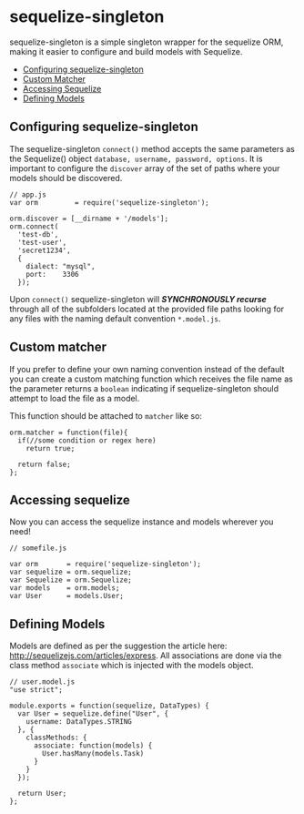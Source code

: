 # sequelize-singleton

sequelize-singleton is a simple singleton wrapper for the sequelize ORM, making it easier to configure and build models with Sequelize.

* [Configuring sequelize-singleton](#configuring-sequelize-singleton)
* [Custom Matcher](#custom-matcher)
* [Accessing Sequelize](#accessing-sequelize)
* [Defining Models](#defining-models)

## Configuring sequelize-singleton

The  sequelize-singleton ```connect()``` method accepts the same parameters as the Sequelize() object ```database, username, password, options```. It is important to configure the ```discover``` array of the set of paths where your models should be discovered.
```
// app.js
var orm 		= require('sequelize-singleton');

orm.discover = [__dirname + '/models'];
orm.connect(
  'test-db',
  'test-user',
  'secret1234', 
  {
    dialect: "mysql",
    port:    3306
  });
```
Upon ```connect()``` sequelize-singleton will ***SYNCHRONOUSLY recurse*** through all of the subfolders located at the provided file paths looking for any files with the naming default convention ```*.model.js```.

## Custom matcher
If you prefer to define your own naming convention instead of the default you can create a custom matching function which receives the file name as the parameter returns a ```boolean``` indicating if sequelize-singleton should attempt to load the file as a model. 

This function should be attached to ```matcher``` like so:

```
orm.matcher = function(file){
  if(//some condition or regex here)
    return true;
    
  return false;
};
```


## Accessing sequelize
Now you can access the sequelize instance and models wherever you need!

```
// somefile.js

var orm       = require('sequelize-singleton');
var sequelize = orm.sequelize;
var Sequelize = orm.Sequelize;
var models    = orm.models;
var User      = models.User;
```

## Defining Models

Models are defined as per the suggestion the article here: http://sequelizejs.com/articles/express. All associations are done via the class method ```associate``` which is injected with the models object.
```
// user.model.js
"use strict";

module.exports = function(sequelize, DataTypes) {
  var User = sequelize.define("User", {
    username: DataTypes.STRING
  }, {
    classMethods: {
      associate: function(models) {
        User.hasMany(models.Task)
      }
    }
  });

  return User;
};

```
